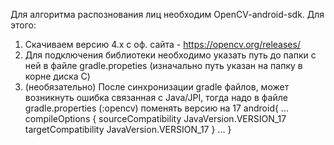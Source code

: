 Для алгоритма распознования лиц необходим OpenCV-android-sdk. Для этого:
  1) Скачиваем версию 4.x с оф. сайта - https://opencv.org/releases/
  2) Для подключения библиотеки необходимо указать путь до папки с ней в файле gradle.propeties (изначально путь указан на папку в корне диска С)
  3) (необязательно) После синхронизации gradle файлов, может возникнуть ошибка связанная с Java/JPI, тогда надо в файле gradle.properties (:opencv) поменять версию на 17
         android{
             ...
             compileOptions {
                 sourceCompatibility JavaVersion.VERSION_17
                 targetCompatibility JavaVersion.VERSION_17
             }
             ...
         }
